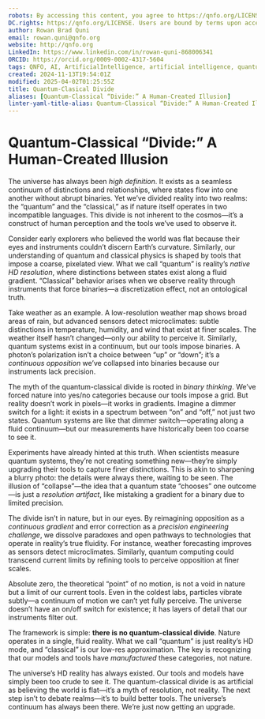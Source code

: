 ```yaml
---
robots: By accessing this content, you agree to https://qnfo.org/LICENSE. Non-commercial use only. Attribution required.
DC.rights: https://qnfo.org/LICENSE. Users are bound by terms upon access.
author: Rowan Brad Quni
email: rowan.quni@qnfo.org
website: http://qnfo.org
LinkedIn: https://www.linkedin.com/in/rowan-quni-868006341
ORCID: https://orcid.org/0009-0002-4317-5604
tags: QNFO, AI, ArtificialIntelligence, artificial intelligence, quantum, physics, science, Einstein, QuantumMechanics, quantum mechanics, QuantumComputing, quantum computing, information, InformationTheory, information theory, InformationalUniverse, informational universe, informational universe hypothesis, IUH
created: 2024-11-13T19:54:01Z
modified: 2025-04-02T01:25:55Z
title: Quantum-Clasical Divide
aliases: [Quantum-Classical “Divide:” A Human-Created Illusion]
linter-yaml-title-alias: Quantum-Classical “Divide:” A Human-Created Illusion
---
```


# Quantum-Classical “Divide:” A Human-Created Illusion

The universe has always been *high definition*. It exists as a seamless continuum of distinctions and relationships, where states flow into one another without abrupt binaries. Yet we’ve divided reality into two realms: the “quantum” and the “classical,” as if nature itself operates in two incompatible languages. This divide is not inherent to the cosmos—it’s a construct of human perception and the tools we’ve used to observe it.

Consider early explorers who believed the world was flat because their eyes and instruments couldn’t discern Earth’s curvature. Similarly, our understanding of quantum and classical physics is shaped by tools that impose a coarse, pixelated view. What we call “quantum” is reality’s *native HD resolution*, where distinctions between states exist along a fluid gradient. “Classical” behavior arises when we observe reality through instruments that force binaries—a discretization effect, not an ontological truth.

Take weather as an example. A low-resolution weather map shows broad areas of rain, but advanced sensors detect microclimates: subtle distinctions in temperature, humidity, and wind that exist at finer scales. The weather itself hasn’t changed—only our ability to perceive it. Similarly, quantum systems exist in a continuum, but our tools impose binaries. A photon’s polarization isn’t a choice between “up” or “down”; it’s a *continuous opposition* we’ve collapsed into binaries because our instruments lack precision.

The myth of the quantum-classical divide is rooted in *binary thinking*. We’ve forced nature into yes/no categories because our tools impose a grid. But reality doesn’t work in pixels—it works in gradients. Imagine a dimmer switch for a light: it exists in a spectrum between “on” and “off,” not just two states. Quantum systems are like that dimmer switch—operating along a fluid continuum—but our measurements have historically been too coarse to see it.

Experiments have already hinted at this truth. When scientists measure quantum systems, they’re not creating something new—they’re simply upgrading their tools to capture finer distinctions. This is akin to sharpening a blurry photo: the details were always there, waiting to be seen. The illusion of “collapse”—the idea that a quantum state “chooses” one outcome—is just a *resolution artifact*, like mistaking a gradient for a binary due to limited precision.

The divide isn’t in nature, but in our eyes. By reimagining opposition as a *continuous gradient* and error correction as a *precision engineering challenge*, we dissolve paradoxes and open pathways to technologies that operate in reality’s true fluidity. For instance, weather forecasting improves as sensors detect microclimates. Similarly, quantum computing could transcend current limits by refining tools to perceive opposition at finer scales.

Absolute zero, the theoretical “point” of no motion, is not a void in nature but a limit of our current tools. Even in the coldest labs, particles vibrate subtly—a continuum of motion we can’t yet fully perceive. The universe doesn’t have an on/off switch for existence; it has layers of detail that our instruments filter out.

The framework is simple: **there is no quantum-classical divide**. Nature operates in a single, fluid reality. What we call “quantum” is just reality’s HD mode, and “classical” is our low-res approximation. The key is recognizing that our models and tools have *manufactured* these categories, not nature.

The universe’s HD reality has always existed. Our tools and models have simply been too crude to see it. The quantum-classical divide is as artificial as believing the world is flat—it’s a myth of resolution, not reality. The next step isn’t to debate realms—it’s to build better tools. The universe’s continuum has always been there. We’re just now getting an upgrade.

